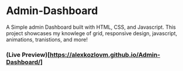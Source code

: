 # Admin-Dashboard
A Simple admin Dashboard built with HTML, CSS, and Javascript. This project showcases my knowlege of grid, responsive design, javascript, animations, tranistions, and more!

### (Live Preview)[https://alexkozlovm.github.io/Admin-Dashboard/]
